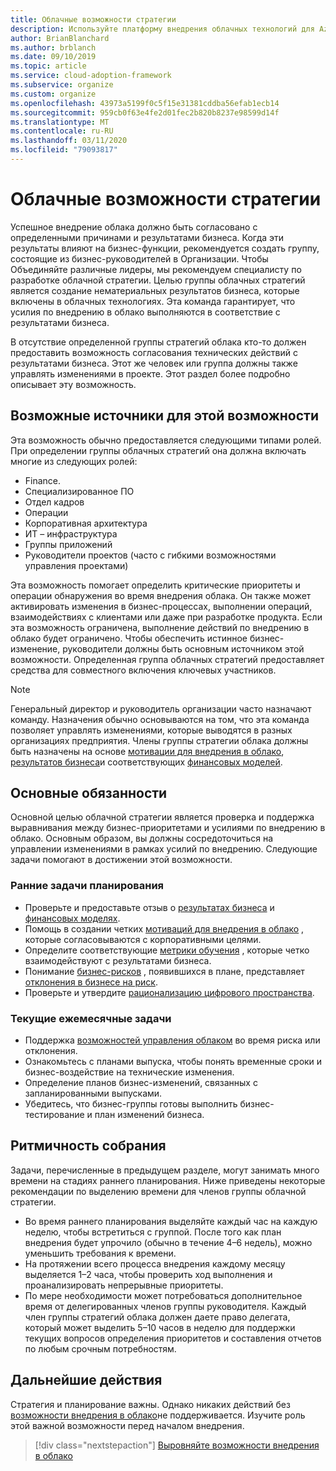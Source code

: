 ```yaml
---
title: Облачные возможности стратегии
description: Используйте платформу внедрения облачных технологий для Azure, чтобы научиться сопоставлять технические действия с результатами бизнеса.
author: BrianBlanchard
ms.author: brblanch
ms.date: 09/10/2019
ms.topic: article
ms.service: cloud-adoption-framework
ms.subservice: organize
ms.custom: organize
ms.openlocfilehash: 43973a5199f0c5f15e31381cddba56efab1ecb14
ms.sourcegitcommit: 959cb0f63e4fe2d01fec2b820b8237e98599d14f
ms.translationtype: MT
ms.contentlocale: ru-RU
ms.lasthandoff: 03/11/2020
ms.locfileid: "79093817"
---
```

# <a name="cloud-strategy-capabilities"></a>Облачные возможности стратегии

Успешное внедрение облака должно быть согласовано с определенными причинами и результатами бизнеса. Когда эти результаты влияют на бизнес-функции, рекомендуется создать группу, состоящие из бизнес-руководителей в Организации. Чтобы Объединяйте различные лидеры, мы рекомендуем специалисту по разработке облачной стратегии. Целью группы облачных стратегий является создание нематериальных результатов бизнеса, которые включены в облачных технологиях. Эта команда гарантирует, что усилия по внедрению в облако выполняются в соответствие с результатами бизнеса.

В отсутствие определенной группы стратегий облака кто-то должен предоставить возможность согласования технических действий с результатами бизнеса. Этот же человек или группа должны также управлять изменениями в проекте. Этот раздел более подробно описывает эту возможность.

## <a name="possible-sources-for-this-capability"></a>Возможные источники для этой возможности

Эта возможность обычно предоставляется следующими типами ролей. При определении группы облачных стратегий она должна включать многие из следующих ролей:

- Finance.
- Специализированное ПО
- Отдел кадров
- Операции
- Корпоративная архитектура
- ИТ – инфраструктура
- Группы приложений
- Руководители проектов (часто с гибкими возможностями управления проектами)

Эта возможность помогает определить критические приоритеты и операции обнаружения во время внедрения облака. Он также может активировать изменения в бизнес-процессах, выполнении операций, взаимодействиях с клиентами или даже при разработке продукта. Если эта возможность ограничена, выполнение действий по внедрению в облако будет ограничено. Чтобы обеспечить истинное бизнес-изменение, руководители должны быть основным источником этой возможности. Определенная группа облачных стратегий предоставляет средства для совместного включения ключевых участников.

> [!NOTE]
> Генеральный директор и руководитель организации часто назначают команду. Назначения обычно основываются на том, что эта команда позволяет управлять изменениями, которые выводятся в разных организациях предприятия. Члены группы стратегии облака должны быть назначены на основе [мотивации для внедрения в облако](../strategy/motivations.md), [результатов бизнеса](../strategy/business-outcomes/index.md)и соответствующих [финансовых моделей](../strategy/financial-models.md).

## <a name="key-responsibilities"></a>Основные обязанности

Основной целью облачной стратегии является проверка и поддержка выравнивания между бизнес-приоритетами и усилиями по внедрению в облако. Основным образом, вы должны сосредоточиться на управлении изменениями в рамках усилий по внедрению. Следующие задачи помогают в достижении этой возможности.

### <a name="early-planning-tasks"></a>Ранние задачи планирования

- Проверьте и предоставьте отзыв о [результатах бизнеса](../strategy/business-outcomes/index.md) и [финансовых моделях](../strategy/financial-models.md).
- Помощь в создании четких [мотиваций для внедрения в облако](../strategy/motivations.md) , которые согласовываются с корпоративными целями.
- Определите соответствующие [метрики обучения](../strategy/learning-metrics.md) , которые четко взаимодействуют с результатами бизнеса.
- Понимание [бизнес-рисков](../govern/policy-compliance/risk-tolerance.md) , появившихся в плане, представляет [отклонения в бизнесе на риск](../govern/policy-compliance/risk-tolerance.md).
- Проверьте и утвердите [рационализацию цифрового пространства](../digital-estate/rationalize.md).

### <a name="ongoing-monthly-tasks"></a>Текущие ежемесячные задачи

- Поддержка [возможностей управления облаком](./cloud-governance.md) во время риска или отклонения.
- Ознакомьтесь с планами выпуска, чтобы понять временные сроки и бизнес-воздействие на технические изменения.
- Определение планов бизнес-изменений, связанных с запланированными выпусками.
- Убедитесь, что бизнес-группы готовы выполнить бизнес-тестирование и план изменений бизнеса.

## <a name="meeting-cadence"></a>Ритмичность собрания

Задачи, перечисленные в предыдущем разделе, могут занимать много времени на стадиях раннего планирования. Ниже приведены некоторые рекомендации по выделению времени для членов группы облачной стратегии.

- Во время раннего планирования выделяйте каждый час на каждую неделю, чтобы встретиться с группой. После того как план внедрения будет упрочило (обычно в течение 4&ndash;6 недель), можно уменьшить требования к времени.
- На протяжении всего процесса внедрения каждому месяцу выделяется 1&ndash;2 часа, чтобы проверить ход выполнения и проанализировать непрерывные приоритеты.
- По мере необходимости может потребоваться дополнительное время от делегированных членов группы руководителя. Каждый член группы стратегий облака должен даете право делегата, который может выделить 5&ndash;10 часов в неделю для поддержки текущих вопросов определения приоритетов и составления отчетов по любым срочным потребностям.

## <a name="next-steps"></a>Дальнейшие действия

Стратегия и планирование важны. Однако никаких действий без [возможности внедрения в облако](./cloud-adoption.md)не поддерживается. Изучите роль этой важной возможности перед началом внедрения.

> [!div class="nextstepaction"]
> [Выровняйте возможности внедрения в облако](./cloud-adoption.md)
